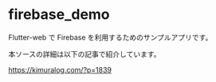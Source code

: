 # firebase_demo

Flutter-web で Firebase を利用するためのサンプルアプリです。

本ソースの詳細は以下の記事で紹介しています。

https://kimuralog.com/?p=1839
